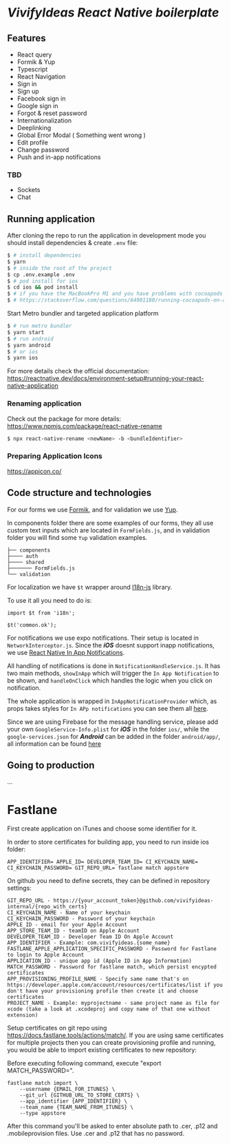# **_VivifyIdeas React Native boilerplate_**

## **Features**

- React query
- Formik & Yup
- Typescript
- React Navigation
- Sign in
- Sign up
- Facebook sign in
- Google sign in
- Forgot & reset password
- Internationalization
- Deeplinking
- Global Error Modal ( Something went wrong )
- Edit profile
- Change password
- Push and in-app notifications

### **TBD**

- Sockets
- Chat

## **Running application**
After cloning the repo to run the application in development mode you should install dependencies & create `.env` file:
```sh
$ # install dependencies
$ yarn
$ # inside the root of the project
$ cp .env.example .env
$ # pod install for ios
$ cd ios && pod install
$ # if you have the MacBookPro M1 and you have problems with cocoapods you might need to look at this:
$ # https://stackoverflow.com/questions/64901180/running-cocoapods-on-apple-silicon-m1 -> ```sudo arch -x86_64 gem install ffi``` -> go into the ios folder -> ```arch -x86_64 pod install```
```
Start Metro bundler and targeted application platform
```sh
$ # run metro bundler
$ yarn start
$ # run android
$ yarn android
$ # or ios
$ yarn ios
```

For more details check the official documentation: https://reactnative.dev/docs/environment-setup#running-your-react-native-application

### Renaming application

Check out the package for more details: https://www.npmjs.com/package/react-native-rename

```sh
$ npx react-native-rename <newName> -b <bundleIdentifier>
```

### Preparing Application Icons

https://appicon.co/

## **Code structure and technologies**

For our forms we use [Formik](https://github.com/jaredpalmer/formik), and for validation we use [Yup](https://github.com/jquense/yup).

In components folder there are some examples of our forms, they all use custom text inputs which are located in `FormFields.js`, and in validation folder you will find some `Yup` validation examples.

    ├── components
    ├──── auth
    ├──── shared
    ├─────── FormFields.js
    └── validation

For localization we have `$t` wrapper around [I18n-js](https://github.com/fnando/i18n-js) library.

To use it all you need to do is:

```
import $t from 'i18n';

$t('common.ok');
```

For notifications we use expo notifications. Their setup is located in `NetworkInterceptor.js`. Since the **_iOS_** doesnt support inapp notifications, we use [React Native In App Notifications](https://github.com/AlexSensei/react-native-in-app-notification).

All handling of notifications is done in `NotificationHandleService.js`. It has two main methods, `showInApp` which will trigger the `In App Notification` to be shown, and `handleOnClick` which handles the logic when you click on notification.

The whole application is wrapped in `InAppNotificationProvider` which, as props takes styles for `In APp notifications` you can see them all [here](https://github.com/AlexSensei/react-native-in-app-notification).

Since we are using Firebase for the message handling service, please add your own `GoogleService-Info.plist` for **_iOS_** in the folder `ios/`, while the `google-services.json` for **_Android_** can be added in the folder `android/app/`, all information can be found [here](https://rnfirebase.io/firestore/usage)
## **Going to production**

...

# Fastlane

First create application on iTunes and choose some identifier for it.

In order to store certificates for building app, you need to run inside ios folder:

```
APP_IDENTIFIER= APPLE_ID= DEVELOPER_TEAM_ID= CI_KEYCHAIN_NAME= CI_KEYCHAIN_PASSWORD= GIT_REPO_URL= fastlane match appstore
```

On github you need to define secrets, they can be defined in repository settings:

```
GIT_REPO_URL - https://{your_account_token}@github.com/vivifyideas-internal/{repo_with_certs}
CI_KEYCHAIN_NAME - Name of your keychain
CI_KEYCHAIN_PASSWORD - Password of your keychain
APPLE_ID - email for your Apple Account
APP_STORE_TEAM_ID - teamID on Apple Account
DEVELOPER_TEAM_ID - Developer Team ID On Apple Account
APP_IDENTIFIER - Example: com.vivifyideas.{some_name}
FASTLANE_APPLE_APPLICATION_SPECIFIC_PASSWORD - Password for Fastlane to login to Apple Account
APPLICATION_ID - unique app id (Apple ID in App Information)
MATCH_PASSWORD - Password for fastlane match, which persist encypted certificates
APP_PROVISIONING_PROFILE_NAME - Specify same name that's on https://developer.apple.com/account/resources/certificates/list if you don't have your provisioning profile then create it and choose certificates
PROJECT_NAME - Example: myprojectname - same project name as file for xcode (take a look at .xcodeproj and copy name of that one without extension)
```

Setup certificates on git repo using https://docs.fastlane.tools/actions/match/. If you are using same certificates for multiple projects then you can create provisioning profile and running, you would be able to import existing certificates to new repository:

Before executing following command, execute "export MATCH_PASSWORD=".
```
fastlane match import \
    --username {EMAIL_FOR_ITUNES} \
    --git_url {GITHUB_URL_TO_STORE_CERTS} \
    --app_identifier {APP_IDENTIFIER} \
    --team_name {TEAM_NAME_FROM_ITUNES} \
    --type appstore
```
After this command you'll be asked to enter absolute path to .cer, .p12 and .mobileprovision files. Use .cer and .p12 that has no password.
